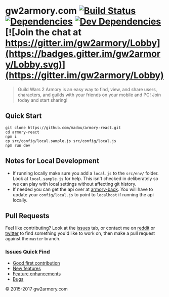 # gw2armory.com [![Build Status](https://travis-ci.org/madou/armory-react.svg?branch=master)](https://travis-ci.org/madou/armory-react) [![Dependencies](https://david-dm.org/madou/armory-react.svg)](https://david-dm.org/madou/armory-react) [![Dev Dependencies](https://david-dm.org/madou/armory-react/dev-status.svg)](https://david-dm.org/madou/armory-react?type=dev) [![Join the chat at https://gitter.im/gw2armory/Lobby](https://badges.gitter.im/gw2armory/Lobby.svg)](https://gitter.im/gw2armory/Lobby)

> Guild Wars 2 Armory is an easy way to find, view, and share users, characters, and guilds with your friends on your mobile and PC! Join today and start sharing!

## Quick Start

```
git clone https://github.com/madou/armory-react.git
cd armory-react
npm i
cp src/config/local.sample.js src/config/local.js
npm run dev
```

## Notes for Local Development

- If running locally make sure you add a `local.js` to the `src/env/` folder. Look at `local.sample.js` for help. This isn't checked in deliberately so we can play with local settings without affecting git history.
- If needed you can get the api over at [armory-back](https://github.com/madou/armory-back). You will have to update your `config/local.js` to point to `localhost` if running the api locally.

## Pull Requests

Feel like contributing? Look at the [issues](https://github.com/madou/armory-react/issues) tab, or contact me on [reddit](https://www.reddit.com/r/gw2armory) or [twitter](https://twitter.com/itsmadou) to find something you'd like to work on, then make a pull request against the `master` branch.

### Issues Quick Find

- [Good first contribution](https://github.com/madou/armory-react/labels/good%20first%20contribution)
- [New features](https://github.com/madou/armory-react/issues?q=is%3Aopen+is%3Aissue+label%3Afeature)
- [Feature enhancements](https://github.com/madou/armory-react/issues?q=is%3Aopen+is%3Aissue+label%3Aenhancement)
- [Bugs](https://github.com/madou/armory-react/issues?q=is%3Aopen+is%3Aissue+label%3Abug)

© 2015-2017 gw2armory.com
